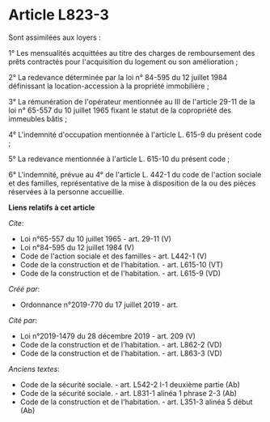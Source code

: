 # Article L823-3

Sont assimilées aux loyers : 

1° Les mensualités acquittées au titre des charges de remboursement des prêts contractés pour l'acquisition du logement ou
son amélioration ; 

2° La redevance déterminée par la loi n° 84-595 du 12 juillet 1984 définissant la location-accession à la propriété
immobilière ; 

3° La rémunération de l'opérateur mentionnée au III de l'article 29-11 de la loi n° 65-557 du 10 juillet 1965 fixant le
statut de la copropriété des immeubles bâtis ; 

4° L'indemnité d'occupation mentionnée à l'article L. 615-9 du présent code ; 

5° La redevance mentionnée à l'article L. 615-10 du présent code ; 

6° L'indemnité, prévue au 4° de l'article L. 442-1 du code de l'action sociale et des familles, représentative de la mise à
disposition de la ou des pièces réservées à la personne accueillie.

**Liens relatifs à cet article**

_Cite_:

  - Loi n°65-557 du 10 juillet 1965 - art. 29-11 (V)
  - Loi n°84-595 du 12 juillet 1984 (V)
  - Code de l'action sociale et des familles - art. L442-1 (V)
  - Code de la construction et de l'habitation. - art. L615-10 (VT)
  - Code de la construction et de l'habitation. - art. L615-9 (VD)

_Créé par_:

  - Ordonnance n°2019-770 du 17 juillet 2019 - art.

_Cité par_:

  - Loi n°2019-1479 du 28 décembre 2019 - art. 209 (V)
  - Code de la construction et de l'habitation. - art. L862-2 (VD)
  - Code de la construction et de l'habitation. - art. L863-3 (VD)

_Anciens textes_:

  - Code de la sécurité sociale. - art. L542-2 I-1 deuxième partie (Ab)
  - Code de la sécurité sociale. - art. L831-1 alinéa 1 phrase 2-3 (Ab)
  - Code de la construction et de l'habitation. - art. L351-3 alinéa 5 début (Ab)
